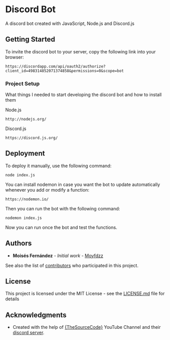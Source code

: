 # Discord Bot

A discord bot created with JavaScript, Node.js and Discord.js

## Getting Started

To invite the discord bot to your server, copy the following link into your browser:

```
https://discordapp.com/api/oauth2/authorize?client_id=498314852071374858&permissions=0&scope=bot
```

### Project Setup

What things I needed to start developing the discord bot and how to install them

Node.js
```
http://nodejs.org/
```

Discord.js
```
https://discord.js.org/
```

## Deployment

To deploy it manually, use the following command:
```
node index.js
```

You can install nodemon in case you want the bot to update automatically whenever you add or modify a function:
```
https://nodemon.io/
```

Then you can run the bot with the following command:
```
nodemon index.js
```

Now you can run once the bot and test the functions.

## Authors

* **Moisés Fernández** - *Initial work* - [Moyfdzz](https://github.com/moyfdzz)

See also the list of [contributors](https://github.com/moyfdzz/discord-bot/graphs/contributors) who participated in this project.

## License

This project is licensed under the MIT License - see the [LICENSE.md](LICENSE.md) file for details

## Acknowledgments

* Created with the help of [{TheSourceCode}](https://www.youtube.com/channel/UCNXt2MrZaqfIBknamqwzeXA) YouTube Channel and their [discord server](https://discord.gg/w24CQMR).